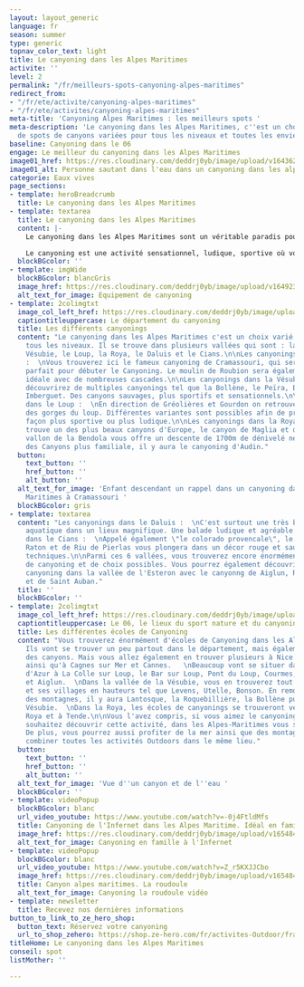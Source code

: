 ```yaml
---
layout: layout_generic
language: fr
season: summer
type: generic
topnav_color_text: light
title: Le canyoning dans les Alpes Maritimes
activite: ''
level: 2
permalink: "/fr/meilleurs-spots-canyoning-alpes-maritimes"
redirect_from:
- "/fr/ete/activite/canyoning-alpes-maritimes"
- "/fr/ete/activites/canyoning-alpes-maritimes"
meta-title: 'Canyoning Alpes Maritimes : les meilleurs spots '
meta-description: 'Le canyoning dans les Alpes Maritimes, c''est un choix incroyables
  de spots de canyons variées pour tous les niveaux et toutes les envies. '
baseline: Canyoning dans le 06
engage: Le meilleur du canyoning dans les Alpes Maritimes
image01_href: https://res.cloudinary.com/deddrj0yb/image/upload/v1643629416/website/Canyoning%2006/GPTempDownload_2_o77y31.jpg
image01_alt: Personne sautant dans l'eau dans un canyoning dans les alpes maritimes
categorie: Eaux vives
page_sections:
- template: heroBreadcrumb
  title: Le canyoning dans les Alpes Maritimes
- template: textarea
  title: Le canyoning dans les Alpes Maritimes
  content: |-
    Le canyoning dans les Alpes Maritimes sont un véritable paradis pour les pratiquants du canyoning. On y retrouve des canyonings très réputé dans la France et cela pour tous les niveaux et toutes les pratiques. Dans l'arrière pays niçois on retrouve alors des canyonings techniques et engagés, d'autres ludiques et familiales. On y découvre alors des paysages sublimes et unique, le 06 vous offre une diversité environnementale remarquable.

    Le canyoning est une activité sensationnel, ludique, sportive où vous allez vous immergez dans les cours d'eaux d'une nature sauvage. Partez glisser, sauter, nager, randonner dans les différents canyons des Alpes Maritimes. Que vous soyez seul, entre amis, en couple, en famille, vous partagerez un moment unique dans des lieux d'exception.
  blockBGcolor: ''
- template: imgWide
  blockBGcolor: blancGris
  image_href: https://res.cloudinary.com/deddrj0yb/image/upload/v1649235420/website/assets/Recadr%C3%A9es/canyoning.png
  alt_text_for_image: Equipement de canyoning
- template: 2colimgtxt
  image_col_left_href: https://res.cloudinary.com/deddrj0yb/image/upload/v1643629416/website/Canyoning%2006/IMG_2438_y5voyg.jpg
  captiontitleuppercase: Le département du canyoning
  title: Les différents canyonings
  content: "Le canyoning dans les Alpes Maritimes c'est un choix varié et large pour
    tous les niveaux. Il se trouve dans plusieurs vallées qui sont : la Tinée, la
    Vésubie, le Loup, la Roya, le Daluis et le Cians.\n\nLes canyonings dans la Tinée
    :  \nVous trouverez ici le fameux canyoning de Cramassouri, qui sera ludique et
    parfait pour débuter le Canyoning. Le moulin de Roubion sera également un canyoning
    idéale avec de nombreuses cascades.\n\nLes canyonings dans la Vésubie :  \nVous
    découvrirez de multiples canyonings tel que la Bollène, le Peïra, Bagnolar et
    Imberguet. Des canyons sauvages, plus sportifs et sensationnels.\n\nLes canyonings
    dans le Loup :  \nEn direction de Gréolières et Gourdon on retrouve le Canyoning
    des gorges du loup. Différentes variantes sont possibles afin de profiter d'une
    façon plus sportive ou plus ludique.\n\nLes canyonings dans la Roya :  \nOn y
    trouve un des plus beaux canyons d'Europe, le canyon de Maglia et de Morghé. Le
    vallon de la Bendola vous offre un descente de 1700m de dénivelé négatif. Pour
    des Canyons plus familiale, il y aura le canyoning d'Audin."
  button:
    text_button: ''
    href_button: ''
    alt_button: ''
  alt_text_for_image: 'Enfant descendant un rappel dans un canyoning dans les Alpes
    Maritimes à Cramassouri '
  blockBGcolor: gris
- template: textarea
  content: "Les canyonings dans le Daluis :  \nC'est surtout une très belle randonnée
    aquatique dans un lieux magnifique. Une balade ludique et agréable.\n\nLes canyonings
    dans le Cians :  \nAppelé également \"le colorado provencale\", le canyoning de
    Raton et de Riu de Pierlas vous plongera dans un décor rouge et sauvage aux descentes
    techniques.\n\nParmi ces 6 vallées, vous trouverez encore énormément de parcours
    de canyoning et de choix possibles. Vous pourrez également découvrir de magnifiques
    canyoning dans la vallée de l'Esteron avec le canyonng de Aiglun, Riolan, Monar
    et de Saint Auban."
  title: ''
  blockBGcolor: ''
- template: 2colimgtxt
  image_col_left_href: https://res.cloudinary.com/deddrj0yb/image/upload/v1642516879/website/summer/pexels-aaron-kittredge-999093_stpngc.jpg
  captiontitleuppercase: Le 06, le lieux du sport nature et du canyoning
  title: Les différentes écoles de Canyoning
  content: "Vous trouverez énormément d'écoles de Canyoning dans les Alpes-Maritimes.
    Ils vont se trouver un peu partout dans le département, mais également en fonction
    des canyons. Mais vous allez également en trouver plusieurs à Nice et ses environs,
    ainsi qu'à Cagnes sur Mer et Cannes.   \nBeaucoup vont se situer dans les Préalpes
    d'Azur à La Colle sur Loup, le Bar sur Loup, Pont du Loup, Courmes, Andon, Gréolières
    et Aiglun.  \nDans la vallée de la Vésubie, vous en trouverez tout bas vers Carros
    et ses villages en hauteurs tel que Levens, Utelle, Bonson. En remontant en direction
    des montagnes, il y aura Lantosque, la Roquebillière, la Bollène puis St Martin
    Vésubie.  \nDans la Roya, les écoles de canyonings se trouveront vers Breuil sur
    Roya et à Tende.\n\nVous l'avez compris, si vous aimez le canyoning ou que vous
    souhaitez découvrir cette activité, dans les Alpes-Maritimes vous serez au paradis.
    De plus, vous pourrez aussi profiter de la mer ainsi que des montagnes. De quoi
    combiner toutes les activités Outdoors dans le même lieu."
  button:
    text_button: ''
    href_button: ''
    alt_button: ''
  alt_text_for_image: 'Vue d''un canyon et de l''eau '
  blockBGcolor: ''
- template: videoPopup
  blockBGcolor: blanc
  url_video_youtube: https://www.youtube.com/watch?v=-0j4FtldMfs
  title: Canyoning de l'Infernet dans les Alpes Maritime. Idéal en famille
  image_href: https://res.cloudinary.com/deddrj0yb/image/upload/v1654842931/website/By%20Ze%20Hero%20Activity/Screenshot_3.jpg
  alt_text_for_image: Canyoning en famille à l'Infernet
- template: videoPopup
  blockBGcolor: blanc
  url_video_youtube: https://www.youtube.com/watch?v=Z_r5KXJJCbo
  image_href: https://res.cloudinary.com/deddrj0yb/image/upload/v1654843226/website/By%20Ze%20Hero%20Activity/Screenshot_4.jpg
  title: Canyon alpes maritimes. La roudoule
  alt_text_for_image: Canyoning la roudoule vidéo
- template: newsletter
  title: Recevez nos dernières informations
button_to_link_to_ze_hero_shop:
  button_text: Réservez votre canyoning
  url_to_shop_zehero: https://shop.ze-hero.com/fr/activites-Outdoor/france/canyoning
titleHome: Le canyoning dans les Alpes Maritimes
conseil: spot
listMother: ''

---
```

